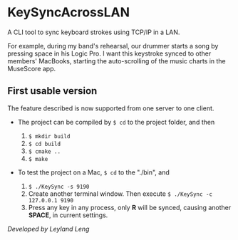 # KeySyncAcrossLAN

A CLI tool to sync keyboard strokes using TCP/IP in a LAN.

For example, during my band's rehearsal, our drummer starts a song by pressing space in his Logic Pro. I want this keystroke synced to other members' MacBooks, starting the auto-scrolling of the music charts in the MuseScore app.

## First usable version

The feature described is now supported from one server to one client. 

- The project can be compiled by `$ cd` to the project folder, and then
  1. `$ mkdir build`
  2. `$ cd build`
  3. `$ cmake ..`
  4. `$ make `

- To test the project on a Mac, `$ cd` to the "./bin", and
  1. `$ ./KeySync -s 9190`
  2. Create another terminal window. Then execute `$ ./KeySync -c 127.0.0.1 9190`
  3. Press any key in any process, only **R** will be synced, causing another **SPACE**, in current settings.



*Developed by Leyland Leng*
